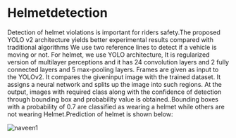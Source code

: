 # Helmetdetection
Detection of helmet violations is important for riders safety.The proposed YOLO v2 architecture yields better experimental results compared with traditional algorithms We use two reference lines to detect if a vehicle is moving or not. For helmet, we use YOLO architecture, It is regularized version of multilayer perceptions and it has 24 convolution layers and 2 fully connected layers and 5 max-pooling layers. Frames are given as input to the YOLOv2. It compares the giveninput image with the trained dataset. It assigns a neural network and splits up the image into such regions. At the output, images with required class along with the confidence of detection through bounding box and probability value is obtained..Bounding boxes with a probability of 0.7 are classified as wearing a helmet while others are not wearing Helmet.Prediction of helmet is shown below:

![naveen1](https://user-images.githubusercontent.com/93436862/233588618-b1fc38d0-bdbf-46b2-adb1-e4bb3fdb078a.jpg)

